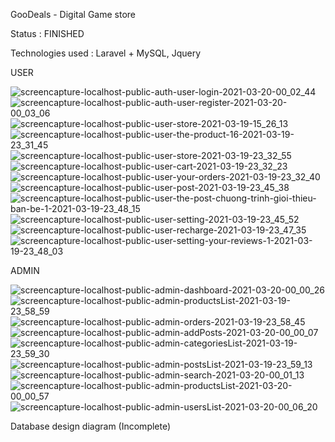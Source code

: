 GooDeals - Digital Game store

Status : FINISHED

Technologies used : Laravel + MySQL, Jquery

USER

![screencapture-localhost-public-auth-user-login-2021-03-20-00_02_44](https://user-images.githubusercontent.com/61373631/111816740-c6ef0500-890f-11eb-8c20-d4af40471516.png)
![screencapture-localhost-public-auth-user-register-2021-03-20-00_03_06](https://user-images.githubusercontent.com/61373631/111816752-c9515f00-890f-11eb-8db9-833c357af884.png)
![screencapture-localhost-public-user-store-2021-03-19-15_26_13](https://user-images.githubusercontent.com/61373631/111816761-cd7d7c80-890f-11eb-8b9c-b5c34f7dd3e0.png)
![screencapture-localhost-public-user-the-product-16-2021-03-19-23_31_45](https://user-images.githubusercontent.com/61373631/111816769-d1110380-890f-11eb-9cf9-3c778c1de6c6.png)
![screencapture-localhost-public-user-store-2021-03-19-23_32_55](https://user-images.githubusercontent.com/61373631/111816778-d3735d80-890f-11eb-9aef-5f7ead04bebd.png)
![screencapture-localhost-public-user-cart-2021-03-19-23_32_23](https://user-images.githubusercontent.com/61373631/111816792-d66e4e00-890f-11eb-8ff0-a1f6c56ade32.png)
![screencapture-localhost-public-user-your-orders-2021-03-19-23_32_40](https://user-images.githubusercontent.com/61373631/111816801-d8381180-890f-11eb-8633-52930e68cf37.png)
![screencapture-localhost-public-user-post-2021-03-19-23_45_38](https://user-images.githubusercontent.com/61373631/111816811-db330200-890f-11eb-95f3-9097e0a754c8.png)
![screencapture-localhost-public-user-the-post-chuong-trinh-gioi-thieu-ban-be-1-2021-03-19-23_48_15](https://user-images.githubusercontent.com/61373631/111816816-dd955c00-890f-11eb-8ccf-0639b0989027.png)
![screencapture-localhost-public-user-setting-2021-03-19-23_45_52](https://user-images.githubusercontent.com/61373631/111816849-e6862d80-890f-11eb-8e39-9f306bbd82a9.png)
![screencapture-localhost-public-user-recharge-2021-03-19-23_47_35](https://user-images.githubusercontent.com/61373631/111816855-e84ff100-890f-11eb-9ec8-e68473e9a3a3.png)
![screencapture-localhost-public-user-setting-your-reviews-1-2021-03-19-23_48_03](https://user-images.githubusercontent.com/61373631/111816898-f140c280-890f-11eb-836b-c22f751ec797.png)

ADMIN

![screencapture-localhost-public-admin-dashboard-2021-03-20-00_00_26](https://user-images.githubusercontent.com/61373631/111816972-061d5600-8910-11eb-9208-a6b0a885b645.png)
![screencapture-localhost-public-admin-productsList-2021-03-19-23_58_59](https://user-images.githubusercontent.com/61373631/111816997-0a497380-8910-11eb-9cf0-a985cc6d38ae.png)
![screencapture-localhost-public-admin-orders-2021-03-19-23_58_45](https://user-images.githubusercontent.com/61373631/111817076-251be800-8910-11eb-9fc4-7e8afebf0edd.png)
![screencapture-localhost-public-admin-addPosts-2021-03-20-00_00_07](https://user-images.githubusercontent.com/61373631/111817112-3107aa00-8910-11eb-80fb-16db05512be1.png)
![screencapture-localhost-public-admin-categoriesList-2021-03-19-23_59_30](https://user-images.githubusercontent.com/61373631/111817119-32d16d80-8910-11eb-853f-832f625555f6.png)
![screencapture-localhost-public-admin-postsList-2021-03-19-23_59_13](https://user-images.githubusercontent.com/61373631/111817129-36fd8b00-8910-11eb-9a9f-4f6584353340.png)
![screencapture-localhost-public-admin-search-2021-03-20-00_01_13](https://user-images.githubusercontent.com/61373631/111817145-3bc23f00-8910-11eb-90c5-95ea9b6dc5a4.png)
![screencapture-localhost-public-admin-productsList-2021-03-20-00_00_57](https://user-images.githubusercontent.com/61373631/111817170-44b31080-8910-11eb-963e-a17fcca130fd.png)
![screencapture-localhost-public-admin-usersList-2021-03-20-00_06_20](https://user-images.githubusercontent.com/61373631/111817182-47ae0100-8910-11eb-8d7b-346ac547ff87.png)


Database design diagram (Incomplete)
